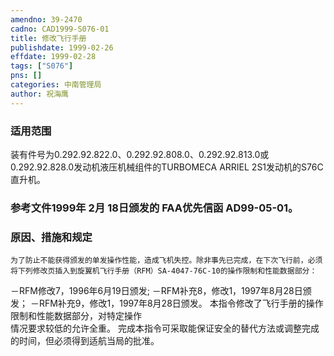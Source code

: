 ```yaml
---
amendno: 39-2470  
cadno: CAD1999-S076-01  
title: 修改飞行手册  
publishdate: 1999-02-26  
effdate: 1999-02-28  
tags: ["S076"]  
pns: []  
categories: 中南管理局  
author: 祝海鹰  
---
```

  
### 适用范围  
装有件号为0.292.92.822.0、0.292.92.808.0、0.292.92.813.0或0.292.92.828.0发动机液压机械组件的TURBOMECA ARRIEL 2S1发动机的S76C直升机。  
  
<!--more-->  
### 参考文件1999年 2月 18日颁发的 FAA优先信函 AD99-05-01。  
  
### 原因、措施和规定  
    为了防止不能获得颁发的单发操作性能，造成飞机失控。除非事先已完成，在下次飞行前，必须将下列修改页插入到旋翼机飞行手册（RFM）SA-4047-76C-10的操作限制和性能数据部分：  
－RFM修改7，1996年6月19日颁发;     －RFM补充8，修改1，1997年8月28日颁发；     －RFM补充9，修改1，1997年8月28日颁发。     本指令修改了飞行手册的操作限制和性能数据部分，对特定操作  
情况要求较低的允许全重。     完成本指令可采取能保证安全的替代方法或调整完成的时间，但必须得到适航当局的批准。  
  
